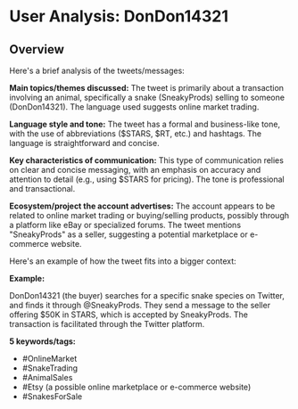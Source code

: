 # User Analysis: DonDon14321

## Overview

Here's a brief analysis of the tweets/messages:

**Main topics/themes discussed:**
The tweet is primarily about a transaction involving an animal, specifically a snake (SneakyProds) selling to someone (DonDon14321). The language used suggests online market trading.

**Language style and tone:**
The tweet has a formal and business-like tone, with the use of abbreviations ($STARS, $RT, etc.) and hashtags. The language is straightforward and concise.

**Key characteristics of communication:**
This type of communication relies on clear and concise messaging, with an emphasis on accuracy and attention to detail (e.g., using $STARS for pricing). The tone is professional and transactional.

**Ecosystem/project the account advertises:**
The account appears to be related to online market trading or buying/selling products, possibly through a platform like eBay or specialized forums. The tweet mentions "SneakyProds" as a seller, suggesting a potential marketplace or e-commerce website.

Here's an example of how the tweet fits into a bigger context:

**Example:**

DonDon14321 (the buyer) searches for a specific snake species on Twitter, and finds it through @SneakyProds. They send a message to the seller offering $50K in STARS, which is accepted by SneakyProds. The transaction is facilitated through the Twitter platform.

**5 keywords/tags:**

* #OnlineMarket
* #SnakeTrading
* #AnimalSales
* #Etsy (a possible online marketplace or e-commerce website)
* #SnakesForSale